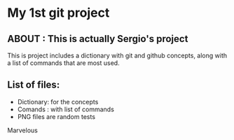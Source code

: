 # My 1st git project


## ABOUT :  This is actually Sergio's project 

This is project includes a dictionary with git and github concepts, along with a list of commands that are most used.

## List of files:

- Dictionary: for the concepts
- Comands : with list of commands
- PNG files are random tests

Marvelous
